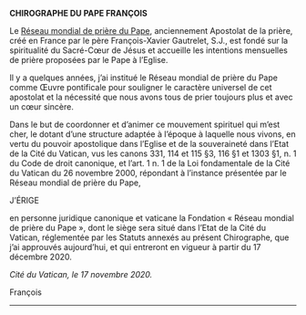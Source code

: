 **CHIROGRAPHE DU PAPE FRANÇOIS**

Le [Réseau mondial de prière du Pape](https://www.popesprayer.va/fr/), anciennement Apostolat de la prière, créé en France par le père François-Xavier Gautrelet, S.J., est fondé sur la spiritualité du Sacré-Cœur de Jésus et accueille les intentions mensuelles de prière proposées par le Pape à l’Eglise.

Il y a quelques années, j’ai institué le Réseau mondial de prière du Pape comme Œuvre pontificale pour souligner le caractère universel de cet apostolat et la nécessité que nous avons tous de prier toujours plus et avec un cœur sincère.

Dans le but de coordonner et d’animer ce mouvement spirituel qui m’est cher, le dotant d’une structure adaptée à l’époque à laquelle nous vivons, en vertu du pouvoir apostolique dans l’Eglise et de la souveraineté dans l’Etat de la Cité du Vatican, vus les canons 331, 114 et 115 §3, 116 §1 et 1303 §1, n. 1 du Code de droit canonique, et l’art. 1 n. 1 de la Loi fondamentale de la Cité du Vatican du 26 novembre 2000, répondant à l’instance présentée par le Réseau mondial de prière du Pape,

J’ÉRIGE

en personne juridique canonique et vaticane la Fondation « Réseau mondial de prière du Pape », dont le siège sera situé dans l’Etat de la Cité du Vatican, réglementée par les Statuts annexés au présent Chirographe, que j’ai approuvés aujourd’hui, et qui entreront en vigueur à partir du 17 décembre 2020.

*Cité du Vatican, le 17 novembre 2020.*

François

* * *